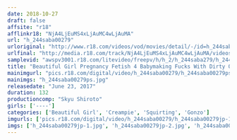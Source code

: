 ```yaml
---
date: 2018-10-27
draft: false
affsite: "r18"
afflinkr18: "NjA4LjEuMS4xLjAuMC4wLjAuMA"
url: "h_244saba00279"
urloriginal: "http://www.r18.com/videos/vod/movies/detail/-/id=h_244saba00279"
urlfinal: "http://media.r18.com/track/NjA4LjEuMS4xLjAuMC4wLjAuMA/videos/vod/movies/detail/-/id=h_244saba00279"
samplevid: "awspv3001.r18.com/litevideo/freepv/h/h_2/h_244saba279/h_244saba279_dmb_w.mp4"
title: "Beautiful Girl Pregnancy Fetish 4 Babymaking Fucks With Dirty Old Man Cocks! SABA-268 279"
mainimgurl: "pics.r18.com/digital/video/h_244saba00279/h_244saba00279ps.jpg"
mainimgs: "h_244saba00279ps.jpg"
releasedate: "June 23, 2017"
duration: 132
productioncomp: "Skyu Shiroto"
girls: ['----']
categories: ['Beautiful Girl', 'Creampie', 'Squirting', 'Gonzo']
imgurls: ['pics.r18.com/digital/video/h_244saba00279/h_244saba00279jp-1.jpg', 'pics.r18.com/digital/video/h_244saba00279/h_244saba00279jp-2.jpg', 'pics.r18.com/digital/video/h_244saba00279/h_244saba00279jp-3.jpg', 'pics.r18.com/digital/video/h_244saba00279/h_244saba00279jp-4.jpg', 'pics.r18.com/digital/video/h_244saba00279/h_244saba00279jp-5.jpg', 'pics.r18.com/digital/video/h_244saba00279/h_244saba00279jp-6.jpg', 'pics.r18.com/digital/video/h_244saba00279/h_244saba00279jp-7.jpg', 'pics.r18.com/digital/video/h_244saba00279/h_244saba00279jp-8.jpg', 'pics.r18.com/digital/video/h_244saba00279/h_244saba00279jp-9.jpg', 'pics.r18.com/digital/video/h_244saba00279/h_244saba00279jp-10.jpg', 'pics.r18.com/digital/video/h_244saba00279/h_244saba00279jp-11.jpg', 'pics.r18.com/digital/video/h_244saba00279/h_244saba00279jp-12.jpg', 'pics.r18.com/digital/video/h_244saba00279/h_244saba00279jp-13.jpg', 'pics.r18.com/digital/video/h_244saba00279/h_244saba00279jp-14.jpg', 'pics.r18.com/digital/video/h_244saba00279/h_244saba00279jp-15.jpg', 'pics.r18.com/digital/video/h_244saba00279/h_244saba00279jp-16.jpg', 'pics.r18.com/digital/video/h_244saba00279/h_244saba00279jp-17.jpg', 'pics.r18.com/digital/video/h_244saba00279/h_244saba00279jp-18.jpg', 'pics.r18.com/digital/video/h_244saba00279/h_244saba00279jp-19.jpg', 'pics.r18.com/digital/video/h_244saba00279/h_244saba00279jp-20.jpg']
imgs: ['h_244saba00279jp-1.jpg', 'h_244saba00279jp-2.jpg', 'h_244saba00279jp-3.jpg', 'h_244saba00279jp-4.jpg', 'h_244saba00279jp-5.jpg', 'h_244saba00279jp-6.jpg', 'h_244saba00279jp-7.jpg', 'h_244saba00279jp-8.jpg', 'h_244saba00279jp-9.jpg', 'h_244saba00279jp-10.jpg', 'h_244saba00279jp-11.jpg', 'h_244saba00279jp-12.jpg', 'h_244saba00279jp-13.jpg', 'h_244saba00279jp-14.jpg', 'h_244saba00279jp-15.jpg', 'h_244saba00279jp-16.jpg', 'h_244saba00279jp-17.jpg', 'h_244saba00279jp-18.jpg', 'h_244saba00279jp-19.jpg', 'h_244saba00279jp-20.jpg']
---
```

